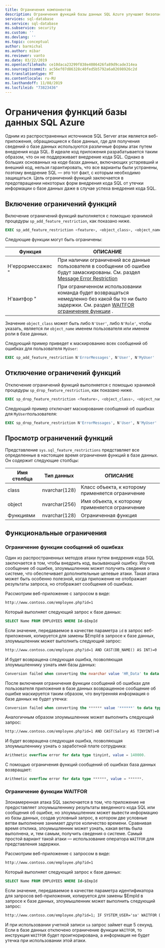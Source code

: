```yaml
---
title: Ограничения компонентов
description: Ограничения функций базы данных SQL Azure улучшают безопасность базы данных за счет ограничения функций в базе данных, которые злоумышленники могут получить доступ к информации в них.
services: sql-database
ms.service: sql-database
ms.subservice: security
ms.custom: ''
ms.devlang: ''
ms.topic: conceptual
author: barmichal
ms.author: mibar
ms.reviewer: vanto
ms.date: 03/22/2019
ms.openlocfilehash: ce10daca23299f838e4086426fa89d9cade314ea
ms.sourcegitcommit: ac56ef07d86328c40fed5b5792a6a02698926c2d
ms.translationtype: MT
ms.contentlocale: ru-RU
ms.lasthandoff: 11/08/2019
ms.locfileid: "73823436"
---
```

# <a name="azure-sql-database-feature-restrictions"></a>Ограничения функций базы данных SQL Azure

Одним из распространенных источников SQL Server атак является веб-приложения, обращающиеся к базе данных, где для получения сведений о базе данных используются различные формы атак путем внедрения кода SQL.  В идеале код приложения разрабатывается таким образом, что он не поддерживает внедрение кода SQL.  Однако в больших основанных на коде базах данных, включающих устаревший и внешний код, нельзя гарантировать, что все варианты были устранены, поэтому внедрение SQL — это тот факт, с которым необходимо защищаться.  Цель ограничений функций заключается в предотвращении некоторых форм внедрения кода SQL от утечки информации о базе данных даже в случае успеха внедрения кода SQL.

## <a name="enabling-feature-restrictions"></a>Включение ограничений функций

Включение ограничений функций выполняется с помощью хранимой процедуры `sp_add_feature_restriction`, как показано ниже.

```sql
EXEC sp_add_feature_restriction <feature>, <object_class>, <object_name>
```

Следующие функции могут быть ограничены:

| Функция          | ОПИСАНИЕ |
|------------------|-------------|
| Н'еррормессажес " | При наличии ограничений все данные пользователя в сообщении об ошибке будут замаскированы. См. раздел [Message Error Restriction](#error-messages-feature-restriction) |
| Н'ваитфор "       | При ограниченном использовании команда будет возвращаться немедленно без какой бы то ни было задержки. См. раздел [WAITFOR ограничение функции](#waitfor-feature-restriction) . |

Значение `object_class` может быть либо `N'User'`, либо `N'Role'`, чтобы указать, является ли `object_name` именем пользователя или именем роли в базе данных.

Следующий пример приведет к маскированию всех сообщений об ошибках для пользователя `MyUser`:

```sql
EXEC sp_add_feature_restriction N'ErrorMessages', N'User', N'MyUser'
```

## <a name="disabling-feature-restrictions"></a>Отключение ограничений функций

Отключение ограничений функций выполняется с помощью хранимой процедуры `sp_drop_feature_restriction`, как показано ниже.

```sql
EXEC sp_drop_feature_restriction <feature>, <object_class>, <object_name>
```

Следующий пример отключает маскирование сообщений об ошибках для `MyUser`пользователя:

```sql
EXEC sp_drop_feature_restriction N'ErrorMessages', N'User', N'MyUser'
```

## <a name="viewing-feature-restrictions"></a>Просмотр ограничений функций

Представление `sys.sql_feature_restrictions` представляет все определенные в настоящее время ограничения функций в базе данных. Он содержит следующие столбцы:

| Имя столбца | Тип данных | ОПИСАНИЕ |
|-------------|-----------|-------------|
| class       | nvarchar(128) | Класс объекта, к которому применяется ограничение |
| object      | nvarchar(256) | Имя объекта, к которому применяется ограничение |
| Функциями     | nvarchar(128) | Ограниченная функция |

## <a name="feature-restrictions"></a>Функциональные ограничения

### <a name="error-messages-feature-restriction"></a>Ограничение функции сообщений об ошибках

Один из распространенных методов атаки путем внедрения кода SQL заключается в том, чтобы внедрить код, вызывающий ошибку.  Изучив сообщение об ошибке, злоумышленник может получить сведения о системе, что обеспечивает дополнительные целевые атаки.  Такая атака может быть особенно полезной, когда приложение не отображает результаты запроса, но отображает сообщения об ошибках.

Рассмотрим веб-приложение с запросом в виде:

```html
http://www.contoso.com/employee.php?id=1
```

Который выполняет следующий запрос к базе данных:

```sql
SELECT Name FROM EMPLOYEES WHERE Id=$EmpId
```

Если значение, передаваемое в качестве параметра `id` в запрос веб-приложения, копируется для замены $EmpId в запросе к базе данных, злоумышленник может выполнить следующий запрос:

```html
http://www.contoso.com/employee.php?id=1 AND CAST(DB_NAME() AS INT)=0
```

И будет возвращена следующая ошибка, позволяющая злоумышленнику узнать имя базы данных:

```sql
Conversion failed when converting the nvarchar value 'HR_Data' to data type int.
```

После включения ограничения функции сообщений об ошибках для пользователя приложения в базе данных возвращенное сообщение об ошибке маскируется таким образом, что внутренняя информация о базе данных не будет утечка:

```sql
Conversion failed when converting the ****** value '******' to data type ******.
```

Аналогичным образом злоумышленник может выполнить следующий запрос:

```html
http://www.contoso.com/employee.php?id=1 AND CAST(Salary AS TINYINT)=0
```

И будет возвращена следующая ошибка, позволяющая злоумышленнику узнать о заработной плате сотрудника:

```sql
Arithmetic overflow error for data type tinyint, value = 140000.
```

С помощью ограничения функций сообщений об ошибках база данных возвращает:

```sql
Arithmetic overflow error for data type ******, value = ******.
```

### <a name="waitfor-feature-restriction"></a>Ограничение функции WAITFOR

Злонамеренная атака SQL заключается в том, что приложение не предоставляет злоумышленнику результаты введенного кода SQL или сообщения об ошибке, но злоумышленник может вывести информацию из базы данных, создав условный запрос, в котором две условные ветви выполнение занимает другое количество времени. Сравнивая время отклика, злоумышленник может узнать, какая ветвь была выполнена, и, тем самым, получить сведения о системе. Самый простой вариант такой атаки — использование оператора `WAITFOR` для представления задержки.

Рассмотрим веб-приложение с запросом в виде:

```html
http://www.contoso.com/employee.php?id=1
```

Который выполняет следующий запрос к базе данных:

```sql
SELECT Name FROM EMPLOYEES WHERE Id=$EmpId
```

Если значение, передаваемое в качестве параметра идентификатора для запросов веб-приложения, копируется для замены $EmpId в запросе к базе данных, злоумышленник может выполнить следующий запрос:

```html
http://www.contoso.com/employee.php?id=1; IF SYSTEM_USER='sa' WAITFOR DELAY '00:00:05'
```

И при использовании учетной записи `sa` запрос займет еще 5 секунд. Если в базе данных отключено ограничение функции `WAITFOR`, то инструкция `WAITFOR` будет проигнорирована, а информация не будет утечка при использовании этой атаки.
